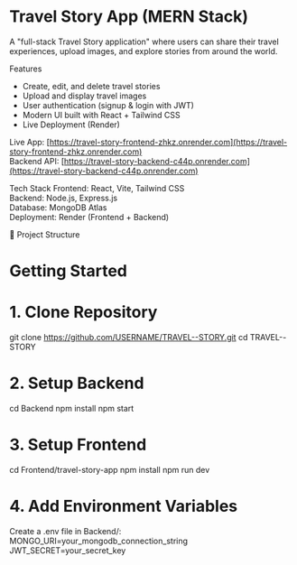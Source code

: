 # Travel Story App (MERN Stack)

A "full-stack Travel Story application" where users can share their travel experiences, upload images, and explore stories from around the world.  

Features
- Create, edit, and delete travel stories  
- Upload and display travel images  
- User authentication (signup & login with JWT)  
- Modern UI built with React + Tailwind CSS  
- Live Deployment (Render)  

Live App: [https://travel-story-frontend-zhkz.onrender.com](https://travel-story-frontend-zhkz.onrender.com)  
Backend API: [https://travel-story-backend-c44p.onrender.com](https://travel-story-backend-c44p.onrender.com)  


 Tech Stack
Frontend: React, Vite, Tailwind CSS  
Backend: Node.js, Express.js  
Database: MongoDB Atlas  
Deployment: Render (Frontend + Backend)  



 📂 Project Structure


# Getting Started

# 1️. Clone Repository
git clone https://github.com/USERNAME/TRAVEL--STORY.git
cd TRAVEL--STORY
# 2. Setup Backend
cd Backend
npm install
npm start
# 3. Setup Frontend
cd Frontend/travel-story-app
npm install
npm run dev
# 4. Add Environment Variables
Create a .env file in Backend/:
MONGO_URI=your_mongodb_connection_string
JWT_SECRET=your_secret_key


